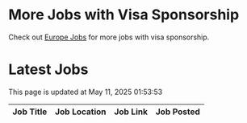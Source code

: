 # More Jobs with Visa Sponsorship

Check out [Europe Jobs](https://github.com/sureshparimi/europejobs#latest-jobs) for more jobs with visa sponsorship.

# Latest Jobs

This page is updated at May 11, 2025 01:53:53

| Job Title | Job Location | Job Link | Job Posted |
| --- | --- | --- | --- |
